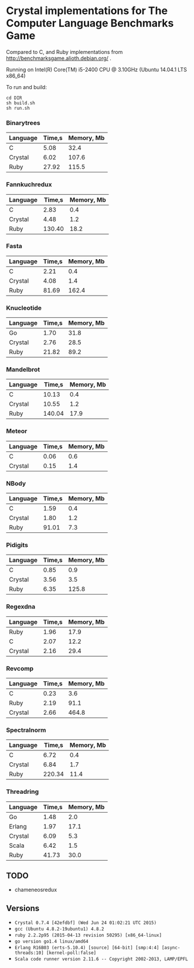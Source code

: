 # Crystal implementations for The Computer Language Benchmarks Game

Compared to C, and Ruby implementations from http://benchmarksgame.alioth.debian.org/ .

Running on Intel(R) Core(TM) i5-2400 CPU @ 3.10GHz (Ubuntu 14.04.1 LTS x86_64)

To run and build:
```
cd DIR
sh build.sh 
sh run.sh
```

### Binarytrees

| Language        | Time,s  | Memory, Mb |
| --------------- | ------- | ---------- |
| C               | 5.08    | 32.4       |
| Crystal         | 6.02    | 107.6      |
| Ruby            | 27.92   | 115.5      |

### Fannkuchredux

| Language        | Time,s  | Memory, Mb |
| --------------- | ------- | ---------- |
| C               | 2.83    | 0.4        |
| Crystal         | 4.48    | 1.2        |
| Ruby            | 130.40  | 18.2       |

### Fasta

| Language        | Time,s  | Memory, Mb |
| --------------- | ------- | ---------- |
| C               | 2.21    | 0.4        |
| Crystal         | 4.08    | 1.4        |
| Ruby            | 81.69   | 162.4      |

### Knucleotide

| Language        | Time,s  | Memory, Mb |
| --------------- | ------- | ---------- |
| Go              | 1.70    | 31.8       |
| Crystal         | 2.76    | 28.5       |
| Ruby            | 21.82   | 89.2       |

### Mandelbrot

| Language        | Time,s  | Memory, Mb |
| --------------- | ------- | ---------- |
| C               | 10.13   | 0.4        |
| Crystal         | 10.55   | 1.2        |
| Ruby            | 140.04  | 17.9       |

### Meteor

| Language        | Time,s  | Memory, Mb |
| --------------- | ------- | ---------- |
| C               | 0.06    | 0.6        |
| Crystal         | 0.15    | 1.4        |

### NBody

| Language        | Time,s  | Memory, Mb |
| --------------- | ------- | ---------- |
| C               | 1.59    | 0.4        |
| Crystal         | 1.80    | 1.2        |
| Ruby            | 91.01   | 7.3        |

### Pidigits

| Language        | Time,s  | Memory, Mb |
| --------------- | ------- | ---------- |
| C               | 0.85    | 0.9        |
| Crystal         | 3.56    | 3.5        |
| Ruby            | 6.35    | 125.8      |

### Regexdna

| Language        | Time,s  | Memory, Mb |
| --------------- | ------- | ---------- |
| Ruby            | 1.96    | 17.9       |
| C               | 2.07    | 12.2       |
| Crystal         | 2.16    | 29.4       |

### Revcomp

| Language        | Time,s  | Memory, Mb |
| --------------- | ------- | ---------- |
| C               | 0.23    | 3.6        |
| Ruby            | 2.19    | 91.1       |
| Crystal         | 2.66    | 464.8      |

### Spectralnorm

| Language        | Time,s  | Memory, Mb |
| --------------- | ------- | ---------- |
| C               | 6.72    | 0.4        |
| Crystal         | 6.84    | 1.7        |
| Ruby            | 220.34  | 11.4       |

### Threadring

| Language        | Time,s  | Memory, Mb |
| --------------- | ------- | ---------- |
| Go              | 1.48    | 2.0        |
| Erlang          | 1.97    | 17.1       |
| Crystal         | 6.09    | 5.3        |
| Scala           | 6.42    | 1.5        |
| Ruby            | 41.73   | 30.0       |

## TODO
* chameneosredux

## Versions
* `Crystal 0.7.4 [42efdbf] (Wed Jun 24 01:02:21 UTC 2015)`
* `gcc (Ubuntu 4.8.2-19ubuntu1) 4.8.2`
* `ruby 2.2.2p95 (2015-04-13 revision 50295) [x86_64-linux]`
* `go version go1.4 linux/amd64`
* `Erlang R16B03 (erts-5.10.4) [source] [64-bit] [smp:4:4] [async-threads:10] [kernel-poll:false]`
* `Scala code runner version 2.11.6 -- Copyright 2002-2013, LAMP/EPFL`

